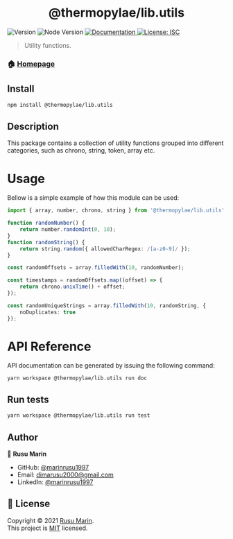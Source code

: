 <h1 align="center">@thermopylae/lib.utils</h1>
<p>
  <img alt="Version" src="https://img.shields.io/badge/version-0.0.1-blue.svg?cacheSeconds=2592000" />
  <img src="https://img.shields.io/badge/node-%3E%3D16-blue.svg"  alt="Node Version"/>
<a href="http:/localhost:8080/doc" target="_blank">
  <img alt="Documentation" src="https://img.shields.io/badge/documentation-yes-brightgreen.svg" />
</a>
<a href="https://github.com/marinrusu1997/thermopylae/blob/master/LICENSE" target="_blank">
  <img alt="License: ISC" src="https://img.shields.io/badge/License-MIT-yellow.svg" />
</a>
</p>

> Utility functions.

### 🏠 [Homepage](https://github.com/marinrusu1997/thermopylae/tree/master/packages/lib.utils)


## Install

```sh
npm install @thermopylae/lib.utils
```

## Description
This package contains a collection of utility functions grouped into different categories,
such as chrono, string, token, array etc.

# Usage
Bellow is a simple example of how this module can be used:

```typescript
import { array, number, chrono, string } from '@thermopylae/lib.utils';

function randomNumber() {
    return number.randomInt(0, 10);
}
function randomString() {
    return string.random({ allowedCharRegex: /[a-z0-9]/ });
}

const randomOffsets = array.filledWith(10, randomNumber);

const timestamps = randomOffsets.map((offset) => {
    return chrono.unixTime() + offset;
});

const randomUniqueStrings = array.filledWith(10, randomString, { 
    noDuplicates: true 
});
```

# API Reference
API documentation can be generated by issuing the following command:

```shell
yarn workspace @thermopylae/lib.utils run doc
```

## Run tests

```sh
yarn workspace @thermopylae/lib.utils run test
```

## Author

👤 **Rusu Marin**

* GitHub: [@marinrusu1997](https://github.com/marinrusu1997)
* Email: [dimarusu2000@gmail.com](mailto:dimarusu2000@gmail.com)
* LinkedIn: [@marinrusu1997](https://linkedin.com/in/marinrusu1997)

## 📝 License

Copyright © 2021 [Rusu Marin](https://github.com/marinrusu1997). <br/>
This project is [MIT](https://github.com/marinrusu1997/thermopylae/blob/master/LICENSE) licensed.
